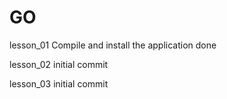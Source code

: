 # GO
lesson_01
Compile and install the application done

lesson_02
initial commit

lesson_03
initial commit